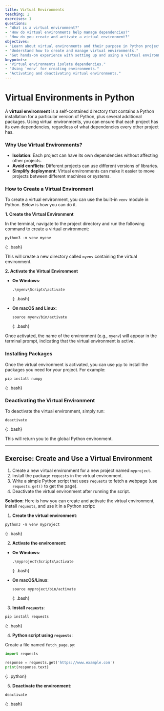 ```yaml
---
title: Virtual Environments
teaching: 1
exercises: 1
questions:
- "What is a virtual environment?"
- "How do virtual environments help manage dependencies?"
- "How do you create and activate a virtual environment?"
objectives:
- "Learn about virtual environments and their purpose in Python projects."
- "Understand how to create and manage virtual environments."
- "Get hands-on experience with setting up and using a virtual environment."
keypoints:
- "Virtual environments isolate dependencies."
- "Using `venv` for creating environments."
- "Activating and deactivating virtual environments."
---
```


# Virtual Environments in Python

A **virtual environment** is a self-contained directory that contains a Python installation for a particular version of Python, plus several additional packages. Using virtual environments, you can ensure that each project has its own dependencies, regardless of what dependencies every other project has.

### Why Use Virtual Environments?
- **Isolation**: Each project can have its own dependencies without affecting other projects.
- **Avoid conflicts**: Different projects can use different versions of libraries.
- **Simplify deployment**: Virtual environments can make it easier to move projects between different machines or systems.

### How to Create a Virtual Environment

To create a virtual environment, you can use the built-in `venv` module in Python. Below is how you can do it.

**1. Create the Virtual Environment**

In the terminal, navigate to the project directory and run the following command to create a virtual environment:

~~~
python3 -m venv myenv
~~~  
{: .bash}

This will create a new directory called `myenv` containing the virtual environment.

**2. Activate the Virtual Environment**

- **On Windows**: 
  ~~~
  .\myenv\Scripts\activate
  ~~~
  {: .bash}
  
- **On macOS and Linux**:
  ~~~
  source myenv/bin/activate
  ~~~
  {: .bash}

Once activated, the name of the environment (e.g., `myenv`) will appear in the terminal prompt, indicating that the virtual environment is active.

### Installing Packages

Once the virtual environment is activated, you can use `pip` to install the packages you need for your project. For example:

~~~
pip install numpy
~~~  
{: .bash}

### Deactivating the Virtual Environment

To deactivate the virtual environment, simply run:

~~~
deactivate
~~~  
{: .bash}

This will return you to the global Python environment.

---

## Exercise: Create and Use a Virtual Environment

1. Create a new virtual environment for a new project named `myproject`.
2. Install the package `requests` in the virtual environment.
3. Write a simple Python script that uses `requests` to fetch a webpage (use `requests.get()` to get the page).
4. Deactivate the virtual environment after running the script.

**Solution**:
Here is how you can create and activate the virtual environment, install `requests`, and use it in a Python script:

1. **Create the virtual environment**:

~~~
python3 -m venv myproject
~~~  
{: .bash}

2. **Activate the environment**:

- **On Windows**:  
  ~~~
  .\myproject\Scripts\activate
  ~~~
  {: .bash}

- **On macOS/Linux**:  
  ~~~
  source myproject/bin/activate
  ~~~
  {: .bash}

3. **Install `requests`**:

~~~
pip install requests
~~~  
{: .bash}

4. **Python script using `requests`**:

Create a file named `fetch_page.py`:

~~~python
import requests

response = requests.get('https://www.example.com')
print(response.text)
~~~  
{: .python}

5. **Deactivate the environment**:

~~~
deactivate
~~~  
{: .bash}
